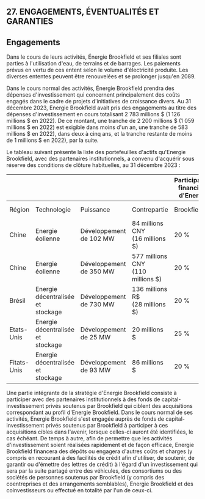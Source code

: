 ## 27. ENGAGEMENTS, ÉVENTUALITÉS ET GARANTIES

## Engagements

Dans le cours de leurs activités, Énergie Brookfield et ses filiales sont parties à l'utilisation d'eau, de terrains et de barrages. Les paiements prévus en vertu de ces entent selon le volume d'électricité produite. Les diverses ententes peuvent être renouvelées et se prolonger jusqu'en 2089.

Dans le cours normal des activités, Énergie Brookfield prendra des dépenses d'investissement qui concernent principalement des coûts engagés dans le cadre de projets d'initiatives de croissance divers. Au 31 décembre 2023, Energie Brookfield avait pris des engagements au titre des dépenses d'investissement en cours totalisant 2 783 millions \$ (1 126 millions \$ en 2022). De ce montant, une tranche de 2 200 millions \$ (1 059 millions \$ en 2022) est exigible dans moins d'un an, une tranche de 583 millions \$ en 2022), dans deux à cinq ans, et la tranche restante de moins de 1 millions \$ en 2022), par la suite.

Le tableau suivant présente la liste des portefeuilles d'actifs qu'Energie Brookfield, avec des partenaires institutionnels, a convenu d'acquérir sous réserve des conditions de clôture habituelles, au 31 décembre 2023 :

|                 |                                         |                         |                                       | Participation<br>financière<br>d'Energie |                |
|-----------------|-----------------------------------------|-------------------------|---------------------------------------|------------------------------------------|----------------|
| Région          | Technologie                             | Puissance               | Contrepartie                          | Brookfield                               | Clôture prévue |
| Chine           | Energie éolienne                        | Développement de 102 MW | 84 millions CNY<br>(16 millions \$)   | 20 %                                     | T4 2023        |
| Chine           | Energie éolienne                        | Développement de 350 MW | 577 millions CNY<br>(110 millions \$) | 20 %                                     | T4 2024        |
| Brésil          | Energie<br>décentralisée et<br>stockage | Développement de 730 MW | 136 millions R\$<br>(28 millions \$)  | 20 %                                     | De 2024 à 2026 |
| Etats-Unis      | Energie<br>décentralisée et<br>stockage | Développement de 25 MW  | 20 millions \$                        | 25 %                                     | T1 2024        |
| Fitats-<br>Unis | Energie<br>décentralisée et<br>stockage | Développement de 93 MW  | 86 millions \$                        | 20 %                                     | T1 2024        |

Une partie intégrante de la stratégie d'Energie Brookfield consiste à participer avec des partenaires institutionnels à des fonds de capital-investissement privés soutenus par Brookfield qui ciblent des acquisitions correspondant au profil d'Energie Brookfield. Dans le cours normal de ses activités, Energie Brookfield s'est engagée auprès de fonds de capital-investissement privés soutenus par Brookfield à participer à ces acquisitions cibles dans l'avenir, lorsque celles-ci auront été identifiées, le cas échéant. De temps à autre, afin de permettre que les activités d'investissement soient réalisées rapidement et de façon efficace, Energie Brookfield financera des dépôts ou engagera d'autres coûts et charges (y compris en recourant à des facilités de crédit afin d'utiliser, de soutenir, de garantir ou d'émettre des lettres de crédit) à l'égard d'un investissement qui sera par la suite partagé entre des véhicules, des consortiums ou des sociétés de personnes soutenus par Brookfield (y compris des coentreprises et des arrangements semblables), Energie Brookfield et des coinvestisseurs ou effectué en totalité par l'un de ceux-ci.